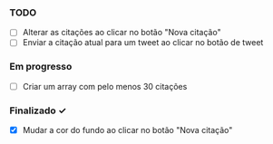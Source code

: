 ### TODO

- [ ] Alterar as citações ao clicar no botão "Nova citação"
- [ ] Enviar a citação atual para um tweet ao clicar no botão de tweet

### Em progresso

- [ ] Criar um array com pelo menos 30 citações

### Finalizado ✓

- [x] Mudar a cor do fundo ao clicar no botão "Nova citação"